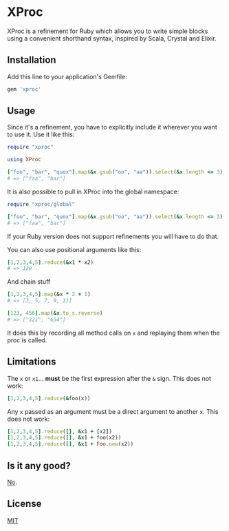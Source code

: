 # XProc

XProc is a refinement for Ruby which allows you to write simple blocks using a
convenient shorthand syntax, inspired by Scala, Crystal and Elixir.

## Installation

Add this line to your application's Gemfile:

```ruby
gem 'xproc'
```

## Usage

Since it's a refinement, you have to explicitly include it wherever you want to
use it. Use it like this:

``` ruby
require "xproc"

using XProc

["foo", "bar", "quox"].map(&x.gsub("oo", "aa")).select(&x.length <= 3)
# => ["faa", "bar"]
```

It is also possible to pull in XProc into the global namespace:

``` ruby
require "xproc/global"

["foo", "bar", "quox"].map(&x.gsub("oo", "aa")).select(&x.length <= 3)
# => ["faa", "bar"]
```

If your Ruby version does not support refinements you will have to do that.

You can also use positional arguments like this:

``` ruby
[1,2,3,4,5].reduce(&x1 * x2)
# => 120
```

And chain stuff

``` ruby
[1,2,3,4,5].map(&x * 2 + 1)
# => [3, 5, 7, 9, 11]

[123, 456].map(&x.to_s.reverse)
# => ["321", "654"]
```

It does this by recording all method calls on `x` and replaying them when the
proc is called.

## Limitations

The `x` or `x1`... **must** be the first expression after the `&` sign. This does not
work:

``` ruby
[1,2,3,4,5].reduce(&foo(x))
```

Any `x` passed as an argument must be a direct argument to another `x`. This does not
work:

``` ruby
[1,2,3,4,5].reduce([], &x1 + [x2])
[1,2,3,4,5].reduce([], &x1 + foo(x2))
[1,2,3,4,5].reduce([], &x1 + Foo.new(x2))
```

## Is it any good?

[No](https://news.ycombinator.com/item?id=3067434).

## License

[MIT](License.txt)
